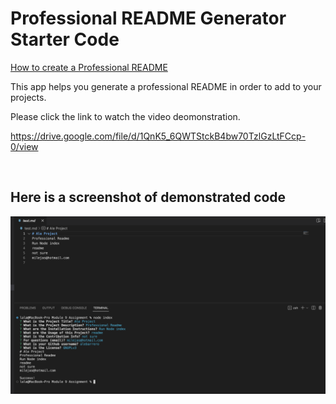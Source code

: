 # Professional README Generator Starter Code

[How to create a Professional README](https://coding-boot-camp.github.io/full-stack/github/professional-readme-guide)

This app helps you generate a professional README in order to add to your projects.
<br>

Please click the link to watch the video deomonstration. 
<br>

https://drive.google.com/file/d/1QnK5_6QWTStckB4bw70TzlGzLtFCcp-0/view

<br>

## Here is a screenshot of demonstrated code


<img src="https://github.com/alebarrero/README-Generator/blob/main/Screenshot%202023-04-30%20at%204.42.38%20PM.png?raw=true">

